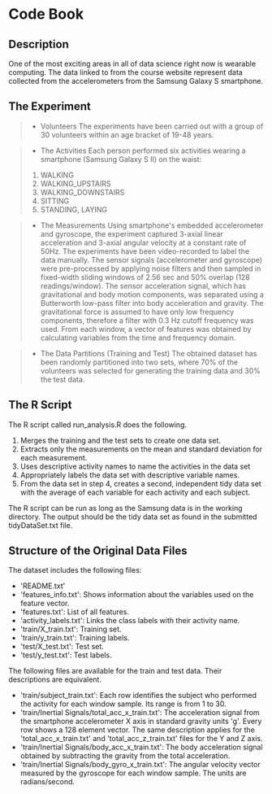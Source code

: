 # Code Book

## Description
One of the most exciting areas in all of data science right now is wearable computing. The data linked to from the course website represent data collected from the accelerometers from the Samsung Galaxy S smartphone.

## The Experiment
> * Volunteers
> The experiments have been carried out with a group of 30 volunteers within an age bracket of 19-48 years.

> * The Activities
> Each person performed six activities wearing a smartphone (Samsung Galaxy S II) on the waist:
> 1. WALKING
> 2. WALKING_UPSTAIRS
> 3. WALKING_DOWNSTAIRS
> 4. SITTING
> 5. STANDING, LAYING

> * The Measurements
> Using smartphone's embedded accelerometer and gyroscope, the experiment captured 3-axial linear acceleration and 3-axial angular velocity at a constant rate of 50Hz. The experiments have been video-recorded to label the data manually.
> The sensor signals (accelerometer and gyroscope) were pre-processed by applying noise filters and then sampled in fixed-width sliding windows of 2.56 sec and 50% overlap (128 readings/window). The sensor acceleration signal, which has gravitational and body motion components, was separated using a Butterworth low-pass filter into body acceleration and gravity. The gravitational force is assumed to have only low frequency components, therefore a filter with 0.3 Hz cutoff frequency was used. From each window, a vector of features was obtained by calculating variables from the time and frequency domain.

> * The Data Partitions (Training and Test)
The obtained dataset has been randomly partitioned into two sets, where 70% of the volunteers was selected for generating the training data and 30% the test data. 

## The R Script
The R script called run_analysis.R does the following.

1. Merges the training and the test sets to create one data set.
2. Extracts only the measurements on the mean and standard deviation for each measurement. 
3. Uses descriptive activity names to name the activities in the data set
4. Appropriately labels the data set with descriptive variable names. 
5. From the data set in step 4, creates a second, independent tidy data set with the average of each variable for each activity and each subject.

The R script can be run as long as the Samsung data is in the working directory. The output should be the tidy data set as found in the submitted tidyDataSet.txt file.

## Structure of the Original Data Files
The dataset includes the following files:

- 'README.txt'
- 'features_info.txt': Shows information about the variables used on the feature vector.
- 'features.txt': List of all features.
- 'activity_labels.txt': Links the class labels with their activity name.
- 'train/X_train.txt': Training set.
- 'train/y_train.txt': Training labels.
- 'test/X_test.txt': Test set.
- 'test/y_test.txt': Test labels.

The following files are available for the train and test data. Their descriptions are equivalent. 

- 'train/subject_train.txt': Each row identifies the subject who performed the activity for each window sample. Its range is from 1 to 30. 
- 'train/Inertial Signals/total_acc_x_train.txt': The acceleration signal from the smartphone accelerometer X axis in standard gravity units 'g'. Every row shows a 128 element vector. The same description applies for the 'total_acc_x_train.txt' and 'total_acc_z_train.txt' files for the Y and Z axis. 
- 'train/Inertial Signals/body_acc_x_train.txt': The body acceleration signal obtained by subtracting the gravity from the total acceleration. 
- 'train/Inertial Signals/body_gyro_x_train.txt': The angular velocity vector measured by the gyroscope for each window sample. The units are radians/second. 
